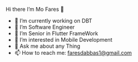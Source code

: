  Hi there I’m Mo Fares 👋

- 🔭 I’m currently working on DBT
- 🌱 I’m Software Engineer
- 🤔 I’m Senior in Flutter FrameWork
- 👀 I’m interested in Mobile Development
- 💬 Ask me about any Thing
- 📫 How to reach me: faresdabbas1@gmail.com


